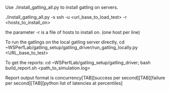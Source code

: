Use ./install_gatling_all.py to install gatling on servers.

./install_gatling_all.py -s ssh -u <url_base_to_load_test> -r <hosts_to_install_on>

the parameter -r is a file of hosts to install on. (one host per line)

To run the gatlings on the local gatling server directly, cd ~WSPerfLab/gatling_setup/gatling_driver/run_gatling_locally.py <URL_base_to_test>

To get the reports:
cd ~WSPerfLab/gatling_setup/gatling_driver; bash build_report.sh <path_to_simulation.log>

Report output format is concurrency[TAB][success per second][TAB][failure per second][TAB][python list of latencies at percentiles]